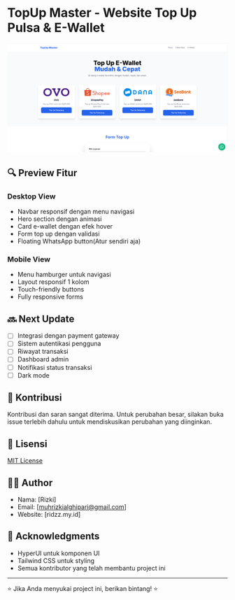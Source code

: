 # TopUp Master - Website Top Up Pulsa & E-Wallet

![TopUp Master Preview](topupmaster.png)

## 🔍 Preview Fitur
### Desktop View
- Navbar responsif dengan menu navigasi
- Hero section dengan animasi
- Card e-wallet dengan efek hover
- Form top up dengan validasi
- Floating WhatsApp button(Atur sendiri aja)

### Mobile View
- Menu hamburger untuk navigasi
- Layout responsif 1 kolom
- Touch-friendly buttons
- Fully responsive forms

## 🔜 Next Update 
- [ ] Integrasi dengan payment gateway
- [ ] Sistem autentikasi pengguna
- [ ] Riwayat transaksi
- [ ] Dashboard admin
- [ ] Notifikasi status transaksi
- [ ] Dark mode

## 🤝 Kontribusi
Kontribusi dan saran sangat diterima. Untuk perubahan besar, silakan buka issue terlebih dahulu untuk mendiskusikan perubahan yang diinginkan.

## 📝 Lisensi
[MIT License](LICENSE)

## 👨‍💻 Author
- Nama: [Rizki]
- Email: [muhrizkialghipari@gmail.com]
- Website: [ridzz.my.id]

## 🙏 Acknowledgments
- HyperUI untuk komponen UI
- Tailwind CSS untuk styling
- Semua kontributor yang telah membantu project ini

---
⭐️ Jika Anda menyukai project ini, berikan bintang! ⭐️
